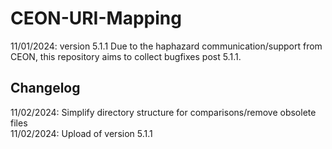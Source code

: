 # CEON-URI-Mapping
11/01/2024: version 5.1.1
Due to the haphazard communication/support from CEON, this repository aims to collect bugfixes post 5.1.1.

## Changelog
11/02/2024: Simplify directory structure for comparisons/remove obsolete files  
11/02/2024: Upload of version 5.1.1

